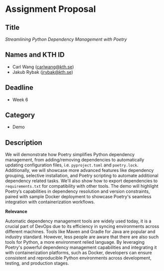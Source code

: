 # Assignment Proposal

## Title

_Streamlining Python Dependency Management with Poetry_

## Names and KTH ID

- Carl Wang (carlwang@kth.se)
- Jakub Rybak (jrybak@kth.se)

## Deadline

- Week 6

## Category

- Demo

## Description

We will demonstrate how Poetry simplifies Python dependency management, from adding/removing dependencies to automatically updating configuration files, i.e. `pyproject.toml` and `poetry.lock`. Additionally, we will showcase more advanced features like dependency grouping, selective installation, and Poetry scripting to automate additional dependency related tasks. We'll also show how to export dependencies to `requirements.txt` for compatibility with other tools. The demo will highlight Poetry’s capabilities in dependency resolution and version constraints, paired with sample Docker deployment to showcase Poetry's seamless integration with containerization workflows.

**Relevance**

Automatic dependency management tools are widely used today, it is a crucial part of DevOps due to its efficiency in syncing environments across different machines. Tools like Maven and Gradle for Java are popular and industry standard. However, less people are aware that there are also such tools for Python, a more environment relied language. By leveraging Poetry's powerful dependency management capabilities and integrating it with containerization platforms, such as Docker, developers can ensure consistent and reproducible Python environments across development, testing, and production stages.
